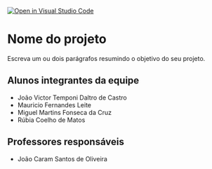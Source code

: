 [![Open in Visual Studio Code](https://classroom.github.com/assets/open-in-vscode-c66648af7eb3fe8bc4f294546bfd86ef473780cde1dea487d3c4ff354943c9ae.svg)](https://classroom.github.com/online_ide?assignment_repo_id=8207900&assignment_repo_type=AssignmentRepo)
# Nome do projeto

Escreva um ou dois parágrafos resumindo o objetivo do seu projeto.

## Alunos integrantes da equipe

* João Victor Temponi Daltro de Castro
* Mauricio Fernandes Leite
* Miguel Martins Fonseca da Cruz
* Rúbia Coelho de Matos


## Professores responsáveis

* João Caram Santos de Oliveira


